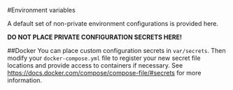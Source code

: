 #Environment variables

A default set of non-private environment configurations is provided here.

**DO NOT PLACE PRIVATE CONFIGURATION SECRETS HERE!**

##Docker
You can place custom configuration secrets in `var/secrets`.  Then modify your `docker-compose.yml` file to register your new secret file locations and provide access to containers if necessary. See https://docs.docker.com/compose/compose-file/#secrets for more information.
